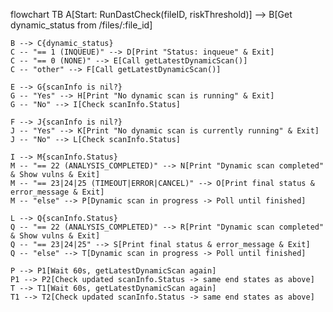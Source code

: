 flowchart TB
    A[Start: RunDastCheck(fileID, riskThreshold)] --> B[Get dynamic_status from /files/:file_id]

    B --> C{dynamic_status}
    C -- "== 1 (INQUEUE)" --> D[Print "Status: inqueue" & Exit]
    C -- "== 0 (NONE)" --> E[Call getLatestDynamicScan()]
    C -- "other" --> F[Call getLatestDynamicScan()]

    E --> G{scanInfo is nil?}
    G -- "Yes" --> H[Print "No dynamic scan is running" & Exit]
    G -- "No" --> I[Check scanInfo.Status]

    F --> J{scanInfo is nil?}
    J -- "Yes" --> K[Print "No dynamic scan is currently running" & Exit]
    J -- "No" --> L[Check scanInfo.Status]

    I --> M{scanInfo.Status}
    M -- "== 22 (ANALYSIS_COMPLETED)" --> N[Print "Dynamic scan completed" & Show vulns & Exit]
    M -- "== 23|24|25 (TIMEOUT|ERROR|CANCEL)" --> O[Print final status & error_message & Exit]
    M -- "else" --> P[Dynamic scan in progress -> Poll until finished]

    L --> Q{scanInfo.Status}
    Q -- "== 22 (ANALYSIS_COMPLETED)" --> R[Print "Dynamic scan completed" & Show vulns & Exit]
    Q -- "== 23|24|25" --> S[Print final status & error_message & Exit]
    Q -- "else" --> T[Dynamic scan in progress -> Poll until finished]

    P --> P1[Wait 60s, getLatestDynamicScan again]
    P1 --> P2[Check updated scanInfo.Status -> same end states as above]
    T --> T1[Wait 60s, getLatestDynamicScan again]
    T1 --> T2[Check updated scanInfo.Status -> same end states as above]
